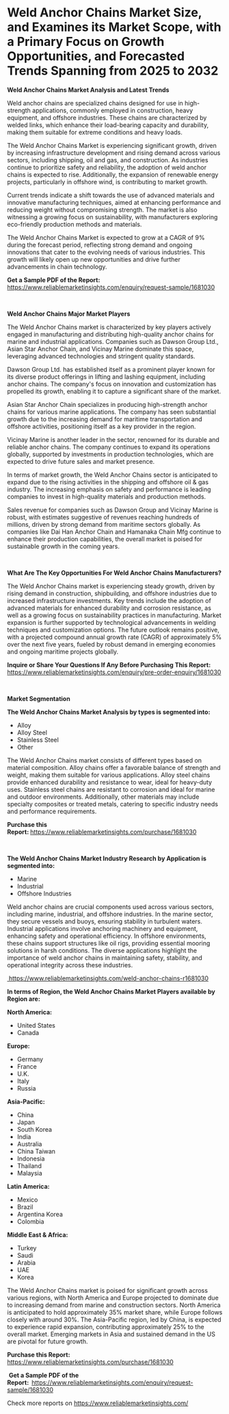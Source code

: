 <p><h1>Weld Anchor Chains Market Size, and Examines its Market Scope, with a Primary Focus on Growth Opportunities, and Forecasted Trends Spanning from 2025 to 2032</h1></p><p><strong>Weld Anchor Chains Market Analysis and Latest Trends</strong></p>
<p><p>Weld anchor chains are specialized chains designed for use in high-strength applications, commonly employed in construction, heavy equipment, and offshore industries. These chains are characterized by welded links, which enhance their load-bearing capacity and durability, making them suitable for extreme conditions and heavy loads.</p><p>The Weld Anchor Chains Market is experiencing significant growth, driven by increasing infrastructure development and rising demand across various sectors, including shipping, oil and gas, and construction. As industries continue to prioritize safety and reliability, the adoption of weld anchor chains is expected to rise. Additionally, the expansion of renewable energy projects, particularly in offshore wind, is contributing to market growth.</p><p>Current trends indicate a shift towards the use of advanced materials and innovative manufacturing techniques, aimed at enhancing performance and reducing weight without compromising strength. The market is also witnessing a growing focus on sustainability, with manufacturers exploring eco-friendly production methods and materials.</p><p>The Weld Anchor Chains Market is expected to grow at a CAGR of 9% during the forecast period, reflecting strong demand and ongoing innovations that cater to the evolving needs of various industries. This growth will likely open up new opportunities and drive further advancements in chain technology.</p></p>
<p><strong>Get a Sample PDF of the Report:&nbsp;</strong> <a href="https://www.reliablemarketinsights.com/enquiry/request-sample/1681030?utm_campaign=3578&utm_medium=2&utm_source=Github&utm_content=ia&utm_term=24032025&utm_id=weld-anchor-chains">https://www.reliablemarketinsights.com/enquiry/request-sample/1681030</a></p>
<p>&nbsp;</p>
<p><strong>Weld Anchor Chains Major Market Players</strong></p>
<p><p>The Weld Anchor Chains market is characterized by key players actively engaged in manufacturing and distributing high-quality anchor chains for marine and industrial applications. Companies such as Dawson Group Ltd., Asian Star Anchor Chain, and Vicinay Marine dominate this space, leveraging advanced technologies and stringent quality standards.</p><p>Dawson Group Ltd. has established itself as a prominent player known for its diverse product offerings in lifting and lashing equipment, including anchor chains. The company's focus on innovation and customization has propelled its growth, enabling it to capture a significant share of the market.</p><p>Asian Star Anchor Chain specializes in producing high-strength anchor chains for various marine applications. The company has seen substantial growth due to the increasing demand for maritime transportation and offshore activities, positioning itself as a key provider in the region.</p><p>Vicinay Marine is another leader in the sector, renowned for its durable and reliable anchor chains. The company continues to expand its operations globally, supported by investments in production technologies, which are expected to drive future sales and market presence.</p><p>In terms of market growth, the Weld Anchor Chains sector is anticipated to expand due to the rising activities in the shipping and offshore oil & gas industry. The increasing emphasis on safety and performance is leading companies to invest in high-quality materials and production methods.</p><p>Sales revenue for companies such as Dawson Group and Vicinay Marine is robust, with estimates suggestive of revenues reaching hundreds of millions, driven by strong demand from maritime sectors globally. As companies like Dai Han Anchor Chain and Hamanaka Chain Mfg continue to enhance their production capabilities, the overall market is poised for sustainable growth in the coming years.</p></p>
<p>&nbsp;</p>
<p><strong>What Are The Key Opportunities For Weld Anchor Chains Manufacturers?</strong></p>
<p><p>The Weld Anchor Chains market is experiencing steady growth, driven by rising demand in construction, shipbuilding, and offshore industries due to increased infrastructure investments. Key trends include the adoption of advanced materials for enhanced durability and corrosion resistance, as well as a growing focus on sustainability practices in manufacturing. Market expansion is further supported by technological advancements in welding techniques and customization options. The future outlook remains positive, with a projected compound annual growth rate (CAGR) of approximately 5% over the next five years, fueled by robust demand in emerging economies and ongoing maritime projects globally.</p></p>
<p><strong>Inquire or Share Your Questions If Any Before Purchasing This Report:</strong> <a href="https://www.reliablemarketinsights.com/enquiry/pre-order-enquiry/1681030?utm_campaign=3578&utm_medium=2&utm_source=Github&utm_content=ia&utm_term=24032025&utm_id=weld-anchor-chains">https://www.reliablemarketinsights.com/enquiry/pre-order-enquiry/1681030</a></p>
<p>&nbsp;</p>
<p><strong>Market Segmentation</strong></p>
<p><strong>The Weld Anchor Chains Market Analysis by types is segmented into:</strong></p>
<p><ul><li>Alloy</li><li>Alloy Steel</li><li>Stainless Steel</li><li>Other</li></ul></p>
<p><p>The Weld Anchor Chains market consists of different types based on material composition. Alloy chains offer a favorable balance of strength and weight, making them suitable for various applications. Alloy steel chains provide enhanced durability and resistance to wear, ideal for heavy-duty uses. Stainless steel chains are resistant to corrosion and ideal for marine and outdoor environments. Additionally, other materials may include specialty composites or treated metals, catering to specific industry needs and performance requirements.</p></p>
<p><strong>Purchase this Report:&nbsp;</strong><a href="https://www.reliablemarketinsights.com/purchase/1681030?utm_campaign=3578&utm_medium=2&utm_source=Github&utm_content=ia&utm_term=24032025&utm_id=weld-anchor-chains">https://www.reliablemarketinsights.com/purchase/1681030</a></p>
<p>&nbsp;</p>
<p><strong>The Weld Anchor Chains Market Industry Research by Application is segmented into:</strong></p>
<p><ul><li>Marine</li><li>Industrial</li><li>Offshore Industries</li></ul></p>
<p><p>Weld anchor chains are crucial components used across various sectors, including marine, industrial, and offshore industries. In the marine sector, they secure vessels and buoys, ensuring stability in turbulent waters. Industrial applications involve anchoring machinery and equipment, enhancing safety and operational efficiency. In offshore environments, these chains support structures like oil rigs, providing essential mooring solutions in harsh conditions. The diverse applications highlight the importance of weld anchor chains in maintaining safety, stability, and operational integrity across these industries.</p></p>
<p><a href="https://www.reliablemarketinsights.com/weld-anchor-chains-r1681030?utm_campaign=3578&utm_medium=2&utm_source=Github&utm_content=ia&utm_term=24032025&utm_id=weld-anchor-chains">&nbsp;https://www.reliablemarketinsights.com/weld-anchor-chains-r1681030</a></p>
<p><strong>In terms of Region, the Weld Anchor Chains Market Players available by Region are:</strong></p>
<p>
    <p> <strong> North America: </strong>
        <ul>
            <li>United States</li>
            <li>Canada</li>
        </ul>
        </p> 
    <p> <strong> Europe: </strong>
        <ul>
            <li>Germany</li>
            <li>France</li>
            <li>U.K.</li>
            <li>Italy</li>
            <li>Russia</li>
        </ul>
        </p> 
    <p> <strong> Asia-Pacific: </strong>
        <ul>
            <li>China</li>
            <li>Japan</li>
            <li>South Korea</li>
            <li>India</li>
            <li>Australia</li>
            <li>China Taiwan</li>
            <li>Indonesia</li>
            <li>Thailand</li>
            <li>Malaysia</li>
        </ul>
        </p> 
    <p> <strong> Latin America: </strong>
        <ul>
            <li>Mexico</li>
            <li>Brazil</li>
            <li>Argentina Korea</li>
            <li>Colombia</li>
        </ul>
        </p> 
    <p> <strong> Middle East & Africa: </strong>
        <ul>
            <li>Turkey</li>
            <li>Saudi</li>
            <li>Arabia</li>
            <li>UAE</li>
            <li>Korea</li>
        </ul>
    </p>
    </p>
<p><p>The Weld Anchor Chains market is poised for significant growth across various regions, with North America and Europe projected to dominate due to increasing demand from marine and construction sectors. North America is anticipated to hold approximately 35% market share, while Europe follows closely with around 30%. The Asia-Pacific region, led by China, is expected to experience rapid expansion, contributing approximately 25% to the overall market. Emerging markets in Asia and sustained demand in the US are pivotal for future growth.</p></p>
<p><strong>Purchase this Report: </strong><a href="https://www.reliablemarketinsights.com/purchase/1681030?utm_campaign=3578&utm_medium=2&utm_source=Github&utm_content=ia&utm_term=24032025&utm_id=weld-anchor-chains">https://www.reliablemarketinsights.com/purchase/1681030</a></p>
<p>&nbsp;<strong>Get a Sample PDF of the Report:&nbsp;&nbsp;</strong><a href="https://www.reliablemarketinsights.com/enquiry/request-sample/1681030?utm_campaign=3578&utm_medium=2&utm_source=Github&utm_content=ia&utm_term=24032025&utm_id=weld-anchor-chains">https://www.reliablemarketinsights.com/enquiry/request-sample/1681030</a></p>
<p><strong></strong></p>
<p>Check more reports on <a href="https://www.reliablemarketinsights.com/?utm_campaign=3578&utm_medium=2&utm_source=Github&utm_content=ia&utm_term=24032025&utm_id=weld-anchor-chains">https://www.reliablemarketinsights.com/</a></p>